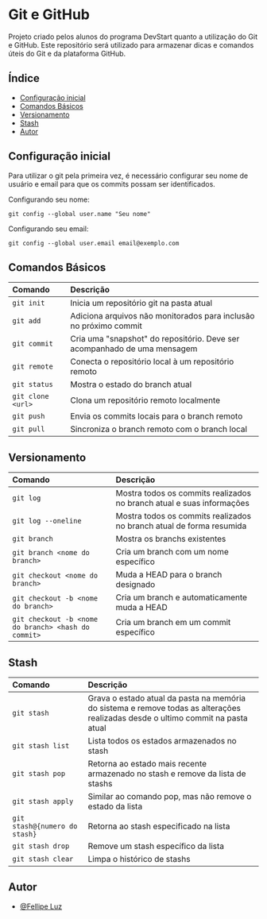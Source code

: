 
# Git e GitHub

Projeto criado pelos alunos do programa DevStart quanto a utilização do Git e GitHub. Este repositório será utilizado para armazenar dicas e comandos úteis do Git e da plataforma GitHub.


## Índice

- [Configuração inicial](#configuracao-inicial)
- [Comandos Básicos](#comandos-basicos)
- [Versionamento](#versionamento)
- [Stash](#stash)
- [Autor](#autor)

## Configuração inicial

Para utilizar o git pela primeira vez, é necessário configurar seu nome de usuário e email para que os commits possam ser identificados.

Configurando seu nome:
```
git config --global user.name "Seu nome"
```

Configurando seu email:
```
git config --global user.email email@exemplo.com
```

## Comandos Básicos

| Comando     | Descrição                           |
| :---------- | :---------------------------------- |
| `git init` | Inicia um repositório git na pasta atual |
| `git add` | Adiciona arquivos não monitorados para inclusão no próximo commit |
| `git commit` | Cria uma "snapshot" do repositório. Deve ser acompanhado de uma mensagem |
| `git remote` | Conecta o repositório local à um repositório remoto |
| `git status` | Mostra o estado do branch atual |
| `git clone <url>` | Clona um repositório remoto localmente |
| `git push` | Envia os commits locais para o branch remoto |
| `git pull` | Sincroniza o branch remoto com o branch local |

## Versionamento

| Comando    | Descrição                  |
|:-----------|:---------------------------|
| `git log `| Mostra todos os commits realizados no branch atual e suas informações |
| `git log --oneline`| Mostra todos os commits realizados no branch atual de forma resumida |
| `git branch` | Mostra os branchs existentes |
| `git branch <nome do branch>` | Cria um branch com um nome específico |
| `git checkout <nome do branch>` | Muda a HEAD para o branch designado |
| `git checkout -b <nome do branch>` | Cria um branch e automaticamente muda a HEAD |
| `git checkout -b <nome do branch> <hash do commit>` | Cria um branch em um commit específico |

## Stash

| Comando     | Descrição                           |
| :---------- | :---------------------------------- |
| `git stash` | Grava o estado atual da pasta na memória do sistema e remove todas as alterações realizadas desde o ultimo commit na pasta atual |
| `git stash list` | Lista todos os estados armazenados no stash |
| `git stash pop` | Retorna ao estado mais recente armazenado no stash e remove da lista de stashs |
| `git stash apply` | Similar ao comando pop, mas não remove o estado da lista |
| `git stash@{numero do stash}` | Retorna ao stash especificado na lista |
| `git stash drop` | Remove um stash específico da lista |
| `git stash clear` | Limpa o histórico de stashs |


## Autor

- [@Fellipe Luz](https://www.github.com/chulipinho)

